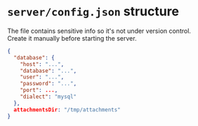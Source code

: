 # `server/config.json` structure

The file contains sensitive info so it's not under version control.  
Create it manually before starting the server.

```json
{
  "database": {
    "host": "...",
    "database": "...",
    "user": "...",
    "password": "...",
    "port": ...,
    "dialect": "mysql"
  },
  attachmentsDir: "/tmp/attachments"
}
```
